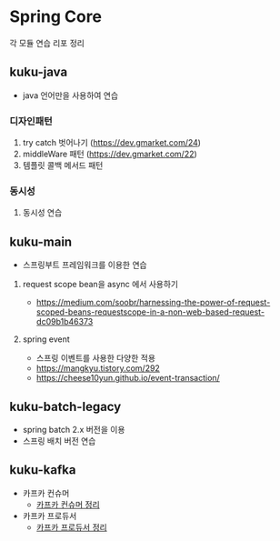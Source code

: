 # Spring Core

각 모듈 연습 리포 정리

## kuku-java
- java 언어만을 사용하여 연습  
### 디자인패턴
1. try catch 벗어나기 (https://dev.gmarket.com/24)
2. middleWare 패턴 (https://dev.gmarket.com/22)
3. 템플릿 콜백 메서드 패턴
### 동시성
1. 동시성 연습

## kuku-main
- 스프링부트 프레임워크를 이용한 연습
1. request scope bean을 async 에서 사용하기 
   - https://medium.com/soobr/harnessing-the-power-of-request-scoped-beans-requestscope-in-a-non-web-based-request-dc09b1b46373

2. spring event
   - 스프링 이벤트를 사용한 다양한 적용
   - https://mangkyu.tistory.com/292
   - https://cheese10yun.github.io/event-transaction/

## kuku-batch-legacy
  - spring batch 2.x 버전을 이용
  - 스프링 배치 버전 연습

## kuku-kafka

   - 카프카 컨슈머
     - [카프카 컨슈머 정리](./kuku-kafka-consumers/src/README.md)
   - 카프카 프로듀서
     - [카프카 프로듀서 정리](./kuku-kafka-producer/src/README.md)